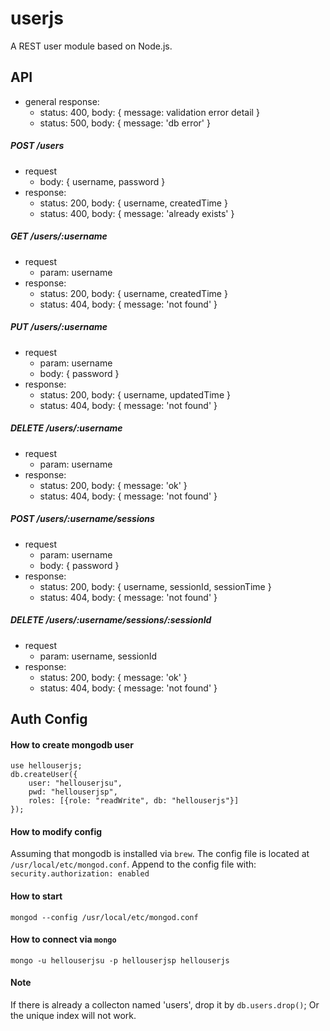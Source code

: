 # userjs
A REST user module based on Node.js.

## API
- general response:
    - status: 400, body: { message: validation error detail }
    - status: 500, body: { message: 'db error' }

##### POST /users
- request 
    - body: { username, password }
- response:
    - status: 200, body: { username, createdTime }
    - status: 400, body: { message: 'already exists' }

##### GET /users/:username
- request 
    - param: username
- response:
    - status: 200, body: { username, createdTime }
    - status: 404, body: { message: 'not found' }

##### PUT /users/:username
- request 
    - param: username
    - body: { password }
- response:
    - status: 200, body: { username, updatedTime }
    - status: 404, body: { message: 'not found' }

##### DELETE /users/:username
- request 
    - param: username
- response:
    - status: 200, body: { message: 'ok' }
    - status: 404, body: { message: 'not found' }

##### POST /users/:username/sessions
- request 
    - param: username
    - body: { password }
- response:
    - status: 200, body: { username, sessionId, sessionTime }
    - status: 404, body: { message: 'not found' }

##### DELETE /users/:username/sessions/:sessionId
- request 
    - param: username, sessionId
- response:
    - status: 200, body: { message: 'ok' }
    - status: 404, body: { message: 'not found' }

## Auth Config
#### How to create mongodb user
```
use hellouserjs;
db.createUser({
    user: "hellouserjsu", 
    pwd: "hellouserjsp", 
    roles: [{role: "readWrite", db: "hellouserjs"}]
});
```

#### How to modify config
Assuming that mongodb is installed via `brew`. The config file is located
at `/usr/local/etc/mongod.conf`. Append to the config file with:
`security.authorization: enabled`

#### How to start
`mongod --config /usr/local/etc/mongod.conf`

#### How to connect via `mongo`
`mongo -u hellouserjsu -p hellouserjsp hellouserjs`

#### Note 
If there is already a collecton named 'users', drop it by `db.users.drop()`; Or
the unique index will not work.
